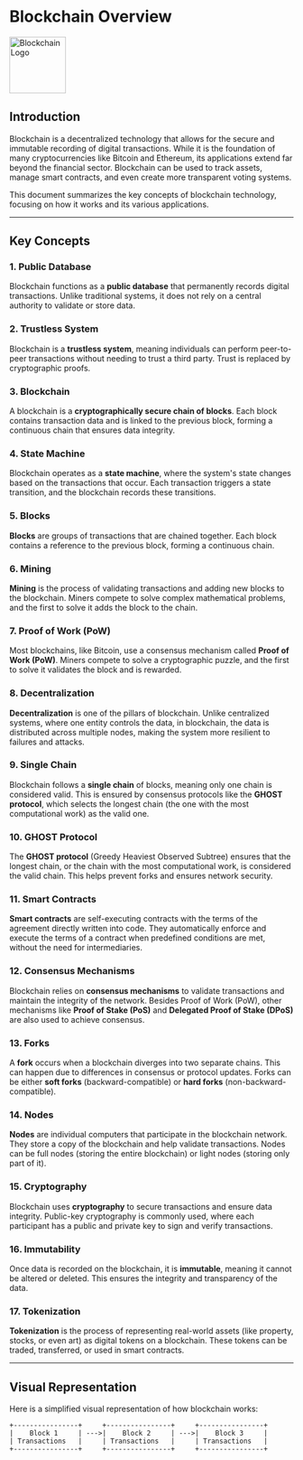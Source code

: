 # Blockchain Overview

<img src="https://upload.wikimedia.org/wikipedia/commons/5/50/Bitcoin.png" alt="Blockchain Logo" width="100"/>

## Introduction

Blockchain is a decentralized technology that allows for the secure and immutable recording of digital transactions. While it is the foundation of many cryptocurrencies like Bitcoin and Ethereum, its applications extend far beyond the financial sector. Blockchain can be used to track assets, manage smart contracts, and even create more transparent voting systems.

This document summarizes the key concepts of blockchain technology, focusing on how it works and its various applications.

---

## Key Concepts

### 1. Public Database
Blockchain functions as a **public database** that permanently records digital transactions. Unlike traditional systems, it does not rely on a central authority to validate or store data.

### 2. Trustless System
Blockchain is a **trustless system**, meaning individuals can perform peer-to-peer transactions without needing to trust a third party. Trust is replaced by cryptographic proofs.

### 3. Blockchain
A blockchain is a **cryptographically secure chain of blocks**. Each block contains transaction data and is linked to the previous block, forming a continuous chain that ensures data integrity.

### 4. State Machine
Blockchain operates as a **state machine**, where the system's state changes based on the transactions that occur. Each transaction triggers a state transition, and the blockchain records these transitions.

### 5. Blocks
**Blocks** are groups of transactions that are chained together. Each block contains a reference to the previous block, forming a continuous chain.

### 6. Mining
**Mining** is the process of validating transactions and adding new blocks to the blockchain. Miners compete to solve complex mathematical problems, and the first to solve it adds the block to the chain.

### 7. Proof of Work (PoW)
Most blockchains, like Bitcoin, use a consensus mechanism called **Proof of Work (PoW)**. Miners compete to solve a cryptographic puzzle, and the first to solve it validates the block and is rewarded.

### 8. Decentralization
**Decentralization** is one of the pillars of blockchain. Unlike centralized systems, where one entity controls the data, in blockchain, the data is distributed across multiple nodes, making the system more resilient to failures and attacks.

### 9. Single Chain
Blockchain follows a **single chain** of blocks, meaning only one chain is considered valid. This is ensured by consensus protocols like the **GHOST protocol**, which selects the longest chain (the one with the most computational work) as the valid one.

### 10. GHOST Protocol
The **GHOST protocol** (Greedy Heaviest Observed Subtree) ensures that the longest chain, or the chain with the most computational work, is considered the valid chain. This helps prevent forks and ensures network security.

### 11. Smart Contracts
**Smart contracts** are self-executing contracts with the terms of the agreement directly written into code. They automatically enforce and execute the terms of a contract when predefined conditions are met, without the need for intermediaries.

### 12. Consensus Mechanisms
Blockchain relies on **consensus mechanisms** to validate transactions and maintain the integrity of the network. Besides Proof of Work (PoW), other mechanisms like **Proof of Stake (PoS)** and **Delegated Proof of Stake (DPoS)** are also used to achieve consensus.

### 13. Forks
A **fork** occurs when a blockchain diverges into two separate chains. This can happen due to differences in consensus or protocol updates. Forks can be either **soft forks** (backward-compatible) or **hard forks** (non-backward-compatible).

### 14. Nodes
**Nodes** are individual computers that participate in the blockchain network. They store a copy of the blockchain and help validate transactions. Nodes can be full nodes (storing the entire blockchain) or light nodes (storing only part of it).

### 15. Cryptography
Blockchain uses **cryptography** to secure transactions and ensure data integrity. Public-key cryptography is commonly used, where each participant has a public and private key to sign and verify transactions.

### 16. Immutability
Once data is recorded on the blockchain, it is **immutable**, meaning it cannot be altered or deleted. This ensures the integrity and transparency of the data.

### 17. Tokenization
**Tokenization** is the process of representing real-world assets (like property, stocks, or even art) as digital tokens on a blockchain. These tokens can be traded, transferred, or used in smart contracts.

---

## Visual Representation

Here is a simplified visual representation of how blockchain works:

```plaintext
+----------------+     +----------------+     +----------------+
|    Block 1     | --->|    Block 2     | --->|    Block 3     |
| Transactions   |     | Transactions   |     | Transactions   |
+----------------+     +----------------+     +----------------+
